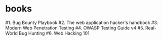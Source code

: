 # books

#1. Bug Bounty Playbook
#2. The web application hacker's handbook
#3. Modern Web Penetration Testing
#4. OWASP Testing Guide v4
#5. Real-World Bug Hunting 
#6. Web Hacking 101  
